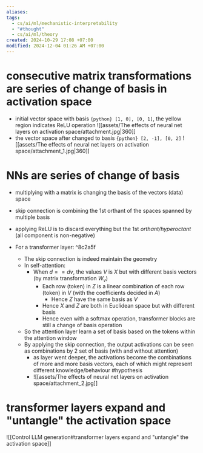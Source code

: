 ```yaml
---
aliases: 
tags:
  - cs/ai/ml/mechanistic-interpretability
  - "#thought"
  - cs/ai/ml/theory
created: 2024-10-29 17:08 +07:00
modified: 2024-12-04 01:26 AM +07:00
---
```

# consecutive matrix transformations are series of change of basis in activation space
- initial vector space with basis `{python} [1, 0], [0, 1]`, the yellow region indicates ReLU operation
	![[assets/The effects of neural net layers on activation space/attachment.jpg|360]]
- the vector space after changed to basis `{python} [2, -1], [0, 2]`
	![[assets/The effects of neural net layers on activation space/attachment_1.jpg|360]]
# NNs are series of change of basis
- multiplying with a matrix is changing the basis of the vectors (data) space
- skip connection is combining the 1st orthant of the spaces spanned by multiple basis
- applying ReLU is to discard everything but the 1st _orthant/hyperoctant_ (all component is non-negative)

- For a transformer layer: ^8c2a5f
	- The skip connection is indeed maintain the geometry
	- In self-attention:
		- When $d == dv$, the values $V$ is $X$ but with different basis vectors (by matrix transformation $W_v$)
			- Each row (token) in $Z$ is a linear combination of each row (token) in $V$ (with the coefficients decided in $A$)
				- Hence $Z$ have the same basis as $V$
			- Hence $X$ and $Z$ are both in Euclidean space but with different basis
			- Hence even with a softmax operation, transformer blocks are still a change of basis operation
	- So the attention layer learn a set of basis based on the tokens within the attention window
	- By applying the skip connection, the output activations can be seen as combinations by 2 set of basis (with and without attention)
		- as layer went deeper, the activations become the combinations of more and more basis vectors, each of which might represent different knowledge/behaviour #hypothesis
		- ![[assets/The effects of neural net layers on activation space/attachment_2.jpg]]

# transformer layers expand and "untangle" the activation space
![[Control LLM generation#transformer layers expand and "untangle" the activation space]]